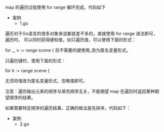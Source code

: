 map 的遍历过程使用 for range 循环完成，代码如下
+ 案例
    * 1.go

遍历对于Go语言的很多对象来说都是差不多的，直接使用 for range 语法即可，遍历时，
可以同时获得键和值，如只遍历值，可以使用下面的形式：

for _, v := range scene {
将不需要的键使用_改为匿名变量形式。

只遍历键时，使用下面的形式：

for k := range scene {

无须将值改为匿名变量形式，忽略值即可。

注意：遍历输出元素的顺序与填充顺序无关，不能期望 map 在遍历时返回某种期望顺序的结果。

如果需要特定顺序的遍历结果，正确的做法是先排序，代码如下：    
+ 案例
    * 2.go